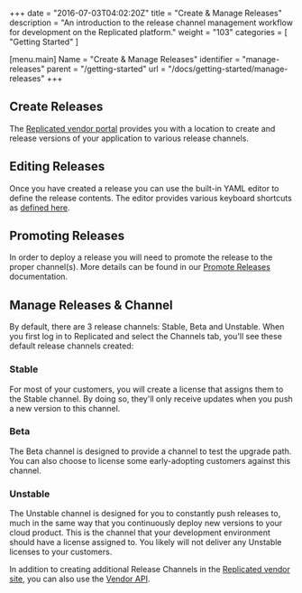 +++
date = "2016-07-03T04:02:20Z"
title = "Create & Manage Releases"
description = "An introduction to the release channel management workflow for development on the Replicated platform."
weight = "103"
categories = [ "Getting Started" ]

[menu.main]
Name       = "Create & Manage Releases"
identifier = "manage-releases"
parent     = "/getting-started"
url        = "/docs/getting-started/manage-releases"
+++
## Create Releases
The [Replicated vendor portal](https://vendor.replicated.com) provides you with a location to create and release versions of your application to various release channels.

## Editing Releases
Once you have created a release you can use the built-in YAML editor to define the release contents. The editor provides various keyboard shortcuts as [defined here](https://github.com/ajaxorg/ace/wiki/Default-Keyboard-Shortcuts).

## Promoting Releases
In order to deploy a release you will need to promote the release to the proper channel(s). More details can be found in our [Promote Releases](/distributing-an-application/promote-releases/) documentation.

## Manage Releases & Channel
By default, there are 3 release channels: Stable, Beta and Unstable. When you first log in to Replicated and select the Channels tab, you'll see these default release channels created:

### Stable
For most of your customers, you will create a license that assigns them to the Stable channel. By doing so, they'll only receive updates when you push a new version to this channel.

### Beta
The Beta channel is designed to provide a channel to test the upgrade path. You can also choose to license some early-adopting customers against this channel.

### Unstable
The Unstable channel is designed for you to constantly push releases to, much in the same way that you continuously deploy new versions to your cloud product. This is the channel that your development environment should have a license assigned to. You likely will not deliver any Unstable licenses to your customers.

In addition to creating additional Release Channels in the [Replicated vendor site](https://vendor.replicated.com/channels), you can also use the [Vendor API](/reference/vendor-api/).
